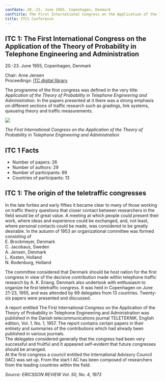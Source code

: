 ```yaml
---
confdate: 20.-23. June 1955, Copenhagen, Denmark
conftitle: The First International Congress on the Application of the Theory of Probability in Telephone Engineering and Administration
title: ITC1 Conference
---
```


## ITC 1: The First International Congress on the Application of the Theory of Probability in Telephone Engineering and Administration

20.-23. June 1955, Copenhagen, Denmark

Chair: Arne Jensen<br/>
Proceedings: [ITC digital library](/itc-library/itc1.html)

The programme of the first congress was defined in the very title: _Application of the Theory of Probability in Telephone Engineering and Administration_. In the papers presented at it there was a strong emphasis on different sections of traffic research such as gradings, link systems, queueing theory and traffic measurements.


![]({{site.baseurl}}/assets/Persistent/itc1-photo-itc1-400x214.png)

_The First International Congress on the Application of the Theory of Probability in Telephone Engineering and Administration_

## ITC 1 Facts

  * Number of papers: 26
  * Number of authors: 29
  * Number of participants: 69
  * Countries of participants: 13



## ITC 1: The origin of the teletraffic congresses

In the late forties and early fifties it became clear to many of those working on traffic theory questions that closer contact between researchers in the field would be of great value. A meeting at which people could present their work, where ideas and experience could be exchanged, and, not least, where personal contacts could be made, was considered to be greatly desirable. In the autumn of 1953 an organizational committee was formed consisting of<br/>
E. Brockmeyer, Denmark<br/>
C. Jacobaus, Sweden<br/>
A. Jensen, Denmark<br/>
L. Kosten, Holland<br/>
N. Rodenburg, Holland

The committee considered that Denmark should be host nation for the first congress in view of the decisive contribution made within telephone traffic research by A. K. Eriang. Denmark also undertook with enthusiasm to organize he first teletraffic congress. It was held in Copenhagen on June 21-23, 1955, and was attended by 69 delegates from 13 countries. Twenty-six papers were presented and discussed.

A report entitled The First International Congress on the Application of the Theory of Probability in Telephone Engineering and Administration was published in the Danish telecommunications journal TELETEKNIK, English edition, Vol. 1. No. 1, 1957. The report contains certain papers in their entirety and summaries of the contributions which had already been published in various journals.<br/>
The delegates considered generally that the congress had been very successful and fruitful and it appeared self-evident that future congresses should be arranged.<br/>
At the first congress a council entitled the International Advisory Council (IAC) was set up. From the start I AC has been composed of researchers from the leading countries within the field.


_Source: ERICSSON REVIEW Vol. 50, No. 4, 1973_
